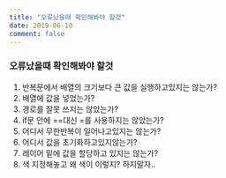 ```yaml
---
title: "오류났을때 확인해봐야 할것"
date: 2019-06-10
comment: false
---
```


### 오류났을때 확인해봐야 할것



1. 반복문에서 배열의 크기보다 큰 값을 실행하고있지는 않는가?
2. 배열에 값을 넣었는가?
3. 경로를 잘못 쓰지는 않았는가?
4. if문 안에 ==대신 =를 사용하지는 않았는가?
5. 어디서 무한반복이 일어나고있지는 않는가?
6. 어디서 값을 초기화하고있지않는가?
7. 레이어 밑에 값을 할당하고 있지는 않는가?
8. 색 지정해놓고 왜 색이 이렇지? 하지말자..

